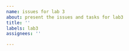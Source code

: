 ```yaml
---
name: issues for lab 3
about: present the issues and tasks for lab3
title: ''
labels: lab3
assignees: ''

---
```



